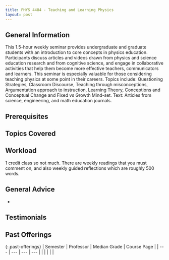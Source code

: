 ```yaml
---
title: PHYS 4484 - Teaching and Learning Physics
layout: post
---
```


<link rel="stylesheet" href="../main.css">

## General Information

This 1.5-hour weekly seminar provides undergraduate and graduate students with an introduction to core concepts in physics education. Participants discuss articles and videos drawn from physics and science education research and from cognitive science, and engage in collaborative activities that help them become more effective teachers, communicators and learners. This seminar is especially valuable for those considering teaching physics at some point in their careers. Topics include: Questioning Strategies, Classroom Discourse, Teaching through misconceptions, Argumentation approach to instruction, Learning Theory, Conceptions and Conceptual Change and Fixed vs Growth Mind-set. Text: Articles from science, engineering, and math education journals.
## Prerequisites



## Topics Covered



## Workload
1 credit class so not much. There are weekly readings that you must comment on, and also weekly guided reflections which are roughly 500 words.


## General Advice

  - 

## Testimonials



## Past Offerings

{:.past-offerings}
| Semester | Professor | Median Grade | Course Page |
| --- | --- | --- | --- |
|  |  |  |  |
